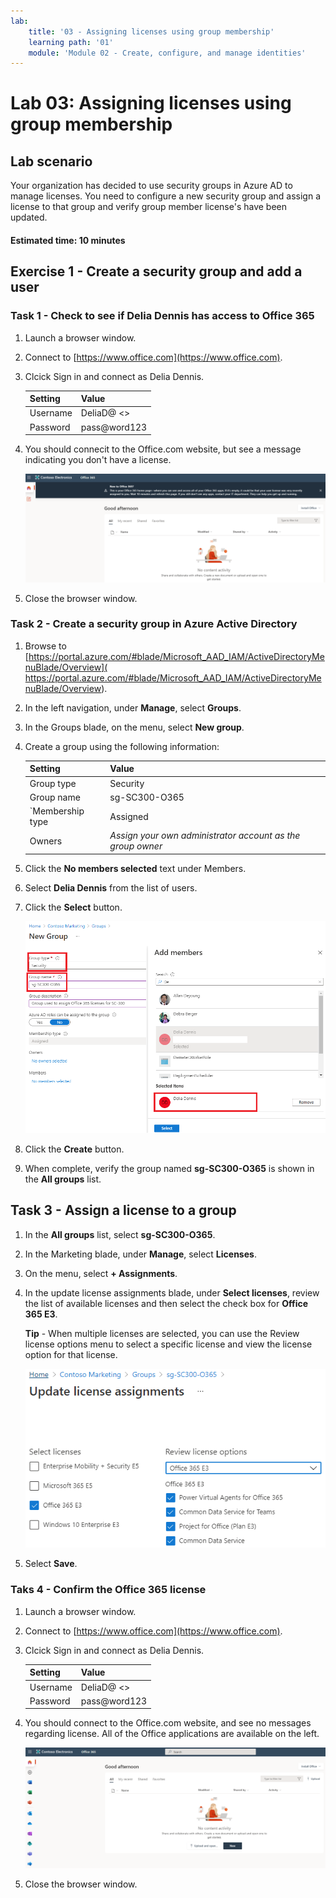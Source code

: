 ```yaml
---
lab:
    title: '03 - Assigning licenses using group membership'
    learning path: '01'
    module: 'Module 02 - Create, configure, and manage identities'
---
```


# Lab 03: Assigning licenses using group membership

## Lab scenario

Your organization has decided to use security groups in Azure AD to manage licenses. You need to configure a new security group and assign a license to that group and verify group member license's have been updated.

#### Estimated time: 10 minutes

## Exercise 1 - Create a security group and add a user

### Task 1 - Check to see if Delia Dennis has access to Office 365

1. Launch a browser window.
2. Connect to [https://www.office.com](https://www.office.com).
3. Clcick Sign in and connect as Delia Dennis.

    | **Setting**| **Value**|
    | :--- | :--- |
    | Username | DeliaD@ <<you azure domain>>|
    | Password| pass@word123|

4. You should connecit to the Office.com website, but see a message indicating you don't have a license.

    ![Screen image the Office.com website with Delia Dennis logged in but no office applications are available, because no licnese is assigned.](./media/delia-no-office-license.png)
    
5. Close the browser window.

### Task 2 -  Create a security group in Azure Active Directory

1. Browse to [https://portal.azure.com/#blade/Microsoft_AAD_IAM/ActiveDirectoryMenuBlade/Overview]( https://portal.azure.com/#blade/Microsoft_AAD_IAM/ActiveDirectoryMenuBlade/Overview).

2. In the left navigation, under **Manage**, select **Groups**.
3. In the Groups blade, on the menu, select **New group**.
4. Create a group using the following information:

    | **Setting**| **Value**|
    | :--- | :--- |
    | Group type| Security|
    | Group name| sg-SC300-O365|
    | `Membership type| Assigned|
    | Owners| *Assign your own administrator account as the group owner*|

5. Click the **No members selected** text under Members.
6. Select **Delia Dennis** from the list of users.
7. Click the **Select** button.

    ![Screen image displaying the New Group blade with Group type, Group name, Owners, and Members highlighted](./media/lp1-mod2-create-group.png)

8. Click the **Create** button.
9. When complete, verify the group named **sg-SC300-O365** is shown in the **All groups** list.

## Task 3 - Assign a license to a group

1. In the **All groups** list, select **sg-SC300-O365**.
2. In the Marketing blade, under **Manage**, select **Licenses**.
3. On the menu, select **+ Assignments**.
4. In the update license assignments blade, under **Select licenses**, review the list of available licenses and then select the check box for **Office 365 E3**.

    **Tip** - When multiple licenses are selected, you can use the Review license options menu to select a specific license and view the license option for that license.

    ![Screen image displaying licenses selected and assigned to a group. The review license menu is also selected displaying multiple selection options.](./media/lp1-mod2-assign-license-group.png)

6. Select **Save**.

### Taks 4 - Confirm the Office 365 license

1. Launch a browser window.
2. Connect to [https://www.office.com](https://www.office.com).
3. Clcick Sign in and connect as Delia Dennis.

    | **Setting**| **Value**|
    | :--- | :--- |
    | Username | DeliaD@ <<you azure domain>>|
    | Password| pass@word123|

4. You should connect to the Office.com website, and see no messages regarding license. All of the Office applications are available on the left.

    ![Screen image the Office.com website with Delia Dennis logged in with office applications available, because a licnese is assigned.](./media/delia-office-license.png)
    
5. Close the browser window.
    

